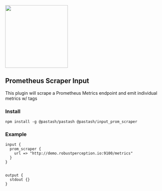 <img src="https://upload.wikimedia.org/wikipedia/commons/thumb/3/38/Prometheus_software_logo.svg/1200px-Prometheus_software_logo.svg.png" width=200 />

## Prometheus Scraper Input
This plugin will scrape a Prometheus Metrics endpoint and emit individual metrics w/ tags

### Install
```
npm install -g @pastash/pastash @pastash/input_prom_scraper
```

### Example

```
input {
  prom_scraper {
    url => "http://demo.robustperception.io:9100/metrics"
  }
}


output {
  stdout {}
}
```
